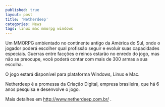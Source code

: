 ```yaml
---
published: true
layout: post
title: 'Netherdeep'
categories: News
tags: linux mac mmorpg windows
---
```

Um MMORPG ambientado no continente antigo da América do Sul, onde o jogador poderá escolher qual profissão seguir e evoluir suas capacidades especiais. Guerras entre facções e reinos estarão no enredo do jogo, mas não se preocupe, você poderá contar com mais de 300 armas a sua escolha.

O jogo estará disponível para plataforma Windows, Linux e Mac.

Netherdeep é a promessa da Criação Digital, empresa brasileira, que há 6 anos pesquisa e desenvolve o jogo.

Mais detalhes em <a href="http://www.netherdeep.com.br/" target="_blank">http://www.netherdeep.com.br/</a>
.